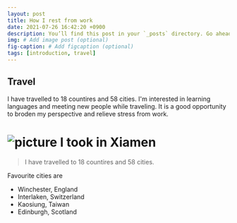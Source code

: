 ```yaml
---
layout: post
title: How I rest from work
date: 2021-07-26 16:42:20 +0900
description: You’ll find this post in your `_posts` directory. Go ahead and edit it and re-build the site to see your changes. # Add post description (optional)
img: # Add image post (optional)
fig-caption: # Add figcaption (optional)
tags: [introduction, travel]
---
```

## Travel
I have travelled to 18 countires and 58 cities.
I'm interested in learning languages and meeting new people while traveling. It is a good opportunity to broden my perspective and relieve stress from work.

# ![picture I took in Xiamen]({{site.baseurl}}/assets/img/cy.jpg)

>I have travelled to 18 countires and 58 cities.

Favourite cities are

* Winchester, England
* Interlaken, Switzerland
* Kaosiung, Taiwan
* Edinburgh, Scotland
